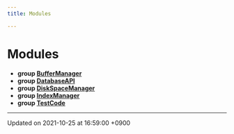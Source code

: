 ```yaml
---
title: Modules

---
```


# Modules




* **group [BufferManager](/Modules/group__BufferManager)** 
* **group [DatabaseAPI](/Modules/group__DatabaseAPI)** 
* **group [DiskSpaceManager](/Modules/group__DiskSpaceManager)** 
* **group [IndexManager](/Modules/group__IndexManager)** 
* **group [TestCode](/Modules/group__TestCode)** 



-------------------------------

Updated on 2021-10-25 at 16:59:00 +0900
